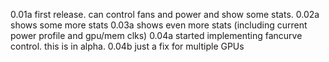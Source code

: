 0.01a first release. can control fans and power and show some stats.
0.02a shows some more stats
0.03a shows even more stats (including current power profile and gpu/mem clks)
0.04a started implementing fancurve control. this is in alpha.
0.04b just a fix for multiple GPUs
